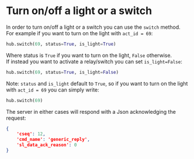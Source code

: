# Turn on/off a light or a switch
In order to turn on/off a light or a switch you can use the `switch` method.<br>For example if you want to turn on the light with `act_id = 69`:
```python
hub.switch(69, status=True, is_light=True)
```
Where status is `True` if you want to turn on the light, `False` otherwise.<br>
If instead you want to activate a relay/switch you can set `is_light=False`:
```python
hub.switch(69, status=True, is_light=False)
```
Note: `status` and `is_light` default to `True`, so if you want to turn on the light with `act_id = 69` you can simply write:
```python
hub.switch(69)
```
The server in either cases will respond with a Json acknowledging the request:
```Json
{
    'cseq': 12, 
    'cmd_name': 'generic_reply', 
    'sl_data_ack_reason': 0
}
```